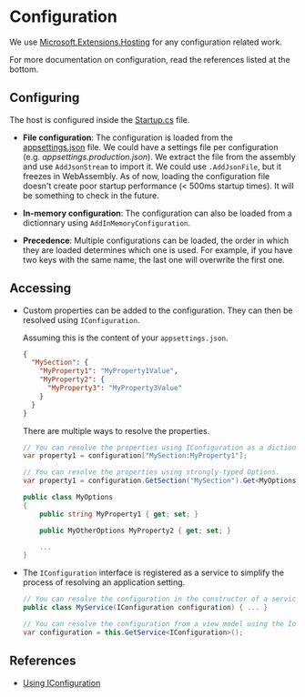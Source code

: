 # Configuration

We use [Microsoft.Extensions.Hosting](https://www.nuget.org/packages/Microsoft.Extensions.Hosting) for any configuration related work.

For more documentation on configuration, read the references listed at the bottom.

## Configuring

The host is configured inside the [Startup.cs](../src/app/ApplicationTemplate.Shared/Startup.cs) file.

- **File configuration**: The configuration is loaded from the [appsettings.json](../src/app/ApplicationTemplate.Shared/appsettings.json) file. We could have a settings file per configuration (e.g. _appsettings.production.json_).
We extract the file from the assembly and use `AddJsonStream` to import it. 
We could use `.AddJsonFile`, but it freezes in WebAssembly.
As of now, loading the configuration file doesn't create poor startup performance (< 500ms startup times). It will be something to check in the future.

- **In-memory configuration**: The configuration can also be loaded from a dictionnary using `AddInMemoryConfiguration`.

- **Precedence**: Multiple configurations can be loaded, the order in which they are loaded determines which one is used.
For example, if you have two keys with the same name, the last one will overwrite the first one.

## Accessing

- Custom properties can be added to the configuration. They can then be resolved using `IConfiguration`. 

  Assuming this is the content of your `appsettings.json`.
  ```json
  {
    "MySection": {
      "MyProperty1": "MyProperty1Value",
      "MyProperty2": {
        "MyProperty3": "MyProperty3Value"
      }
    }
  }
  ```

  There are multiple ways to resolve the properties.
  ```csharp
  // You can resolve the properties using IConfiguration as a dictionary.
  var property1 = configuration["MySection:MyProperty1"];

  // You can resolve the properties using strongly-typed Options.
  var property1 = configuration.GetSection("MySection").Get<MyOptions>();

  public class MyOptions
  {
      public string MyProperty1 { get; set; }

      public MyOtherOptions MyProperty2 { get; set; }

      ...
  }
  ```

- The `IConfiguration` interface is registered as a service to simplify the process of resolving an application setting.

  ```csharp
  // You can resolve the configuration in the constructor of a service using the IoC.
  public class MyService(IConfiguration configuration) { ... }

  // You can resolve the configuration from a view model using the IoC.
  var configuration = this.GetService<IConfiguration>();
  ```

## References

- [Using IConfiguration](https://docs.microsoft.com/en-us/aspnet/core/fundamentals/configuration/?view=aspnetcore-3.1)
